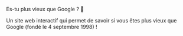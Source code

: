 Es-tu plus vieux que Google ? 🎉

Un site web interactif qui permet de savoir si vous êtes plus vieux que Google (fondé le 4 septembre 1998) !
